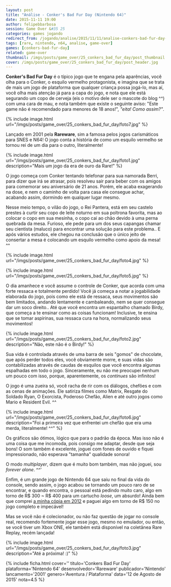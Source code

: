 ```yaml
---
layout: post
title: "Análise - Conker's Bad Fur Day (Nintendo 64)"
date: 2015-11-11 19:00
author: felipebbarbosa
session: Game Over &#35 25
categories: games jogando
redirect_from: /jogando/analise/2015/11/11/analise-conkers-bad-fur-day-n64.html
tags: [rare, nintendo, n64, analise, game-over]
games: [conkers-bad-fur-day]
related: game-over
thumbnail: /imgs/posts/game_over/25_conkers_bad_fur_day/post_thumbnail.jpg
cover: /imgs/posts/game_over/25_conkers_bad_fur_day/post_header.jpg
---
```


**Conker's Bad Fur Day** é o típico jogo que te engana pela aparências, você olha para o Conker, o esquilo vermelho protagonista, e imagina que se trata de mais um jogo de plataforma que qualquer criança possa jogá-lo, mas aí, você olha mais atenção já para a capa do jogo, e nota que ele está segurando um copo de cerveja (eis o motivo dele ser o mascote do blog ^^) com uma cara de mau, e nota também que existe o seguinte aviso: "Este game não é recomendado para menores de 18 anos!", _"eita! Como assim?"_.

<!--more-->

{% include image.html url="/imgs/posts/game_over/25_conkers_bad_fur_day/foto7.jpg" %}

Lançado em 2001 pela **Rareware**, sim a famosa pelos jogos carismáticos para SNES e N64! O jogo conta a história de como um esquilo vermelho se tornou rei de um dia para o outro, literalmente!

{% include image.html url="/imgs/posts/game_over/25_conkers_bad_fur_day/foto1.jpg" description="Mais um jogo da era de ouro da Rare!" %}

O jogo começa com Conker tentando telefonar para sua namorada Berri, para dizer que irá se atrasar, pois resolveu sair para beber com os amigos para comemorar seu aniversário de 21 anos. Porém, ele acaba exagerando na dose, e nem o caminho de volta para casa ele consegue achar, acabando assim, dormindo em qualquer lugar mesmo.

Nesse meio tempo, o vilão do jogo, o Rei Pantera, está em seu castelo prestes à curtir seu copo de leite noturno em sua poltrona favorita, mas ao colocar o copo em sua mesinha, o copo cai ao chão devido à uma perna quebrada da mesa. Furioso, ele pede para um dos seus capangas chamar seu cientista (maluco) para encontrar uma solução para este problema.. E após vários estudos, ele chegou na conclusão que o único jeito de consertar a mesa é colocando um esquilo vermelho como apoio da mesa! ^^

{% include image.html url="/imgs/posts/game_over/25_conkers_bad_fur_day/foto4.jpg" %}

{% include image.html url="/imgs/posts/game_over/25_conkers_bad_fur_day/foto5.jpg" %}

O dia amanhece e você assume o controle de Conker, que acorda com uma forte ressaca e totalmente perdido! Você já começa a notar a jogabilidade elaborada do jogo, pois como ele está de ressaca, seus movimentos são bem limitados, andando lentamente e cambaleando, nem se quer consegue dar um soco direito.. Até que você encontra um espantalho chamado Birdy, que começa a te ensinar como as coisas funcionam! Inclusive, te ensina que se tomar aspirinas, sua ressaca cura na hora, normalizando seus movimentos!

{% include image.html url="/imgs/posts/game_over/25_conkers_bad_fur_day/foto2.jpg" description="Não, este não é o Birdy!" %}

Sua vida é controlada através de uma barra de seis "gomos" de chocolate, que após perder todos eles, você obviamente morre, e suas vidas são contabilizadas através de caudas de esquilos que você encontra algumas espalhadas em todo o jogo. Sinceramente, eu não me preocupei nenhum um pouco com isso, porque, aparentemente, os _continues_ são infinitos!

O jogo é uma zueira só, você racha de rir com os diálogos, chefões e com as cenas de animações. Ele satiriza filmes como Matrix, Resgate do Soldado Ryan, O Exorcista, Poderoso Chefão, Alien e até outro jogos como Mario e Resident Evil. ^^

{% include image.html url="/imgs/posts/game_over/25_conkers_bad_fur_day/foto6.jpg" description="Foi a primeira vez que enfrentei um chefão que era uma merda, literalmente! ^^" %}

Os gráficos são ótimos, lógico que para o padrão da época. Mas isso não é uma coisa que me incomoda, pois consigo me adaptar, desde que seja bons! O som também é excelente, joguei com fones de ouvido e fiquei impressionado, não esperava "tamanha" qualidade sonora!

O modo _multiplayer_, dizem que é muito bom também, mas não joguei, sou _forever alone_. ^^'

Enfim, é um grande jogo de Nintendo 64 que saiu no final da vida do console, sendo assim, o jogo acabou se tornando um pouco raro de se encontrar, e quando encontra, o pessoal está pedindo muito caro, algo em torno de R$ 300 ~ R$ 400 para um cartucho _loose_, um absurdo! Ainda bem que comprei [a minha cópia em 2012](/colecionando/colecao-pessoal/2012/01/14/ultimas-aquisicoes-01.html) e paguei algo em torno de R\$ 150 no jogo completo e impecável!

Mas se você não é colecionador, ou não faz questão de jogar no console real, recomendo fortemente jogar esse jogo, mesmo no emulador, ou então, se você tiver um Xbox ONE, ele também está disponível na coletânea Rare Replay, recém lançada!

{% include image.html url="/imgs/posts/game_over/25_conkers_bad_fur_day/foto3.jpg" description="Até a próxima! :)" %}

{% include ficha.html
  cover=''
  titulo='Conkers Bad Fur Day'
  plataforma='Nintendo 64'
  desenvolvedor='Rareware'
  publicador='Nintendo'
  lancamento='2001'
  genero='Aventura / Plataforma'
  data='12 de Agosto de 2015'
  nota=4.5 %}
